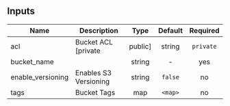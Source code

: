 
## Inputs

| Name | Description | Type | Default | Required |
|------|-------------|:----:|:-----:|:-----:|
| acl | Bucket ACL [private|public] | string | `private` | no |
| bucket_name |  | string | - | yes |
| enable_versioning | Enables S3 Versioning | string | `false` | no |
| tags | Bucket Tags | map | `<map>` | no |


